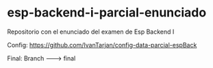 # esp-backend-i-parcial-enunciado
Repositorio con el enunciado del examen de Esp Backend I

Config:
https://github.com/IvanTarjan/config-data-parcial-espBack

Final:
Branch ---> final
